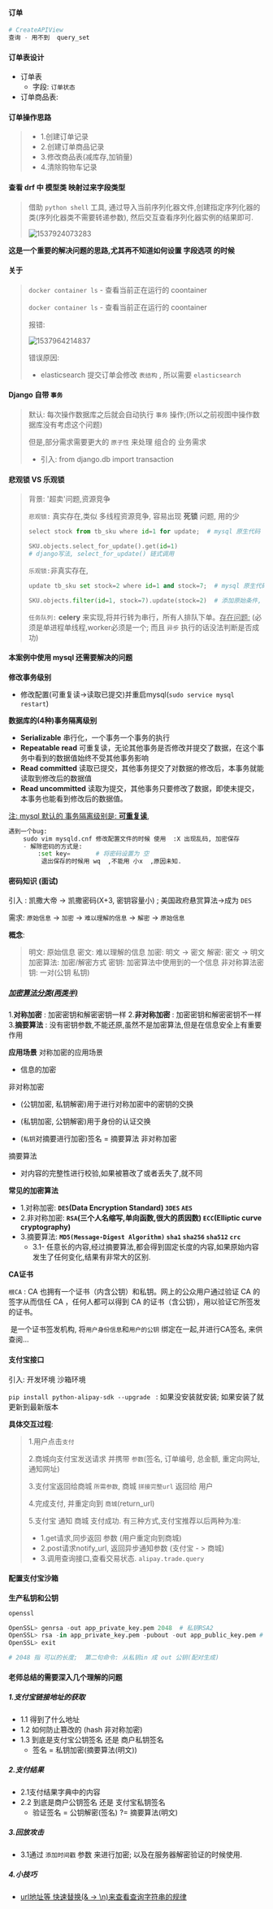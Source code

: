 #### 订单

```python
# CreateAPIView 
查询 - 用不到  query_set
```



#### 订单表设计

- 订单表
  - 字段: `订单状态` 
- 订单商品表:



#### 订单操作思路

> - 1.创建订单记录
> - 2.创建订单商品记录
> - 3.修改商品表(减库存,加销量)
> - 4.清除购物车记录



#### 查看 drf 中 模型类 映射过来字段类型

> 借助 `python shell` 工具, 通过导入当前序列化器文件,创建指定序列化器的类(序列化器类不需要转递参数), 然后交互查看序列化器实例的结果即可. 
>
> ![1537924073283](C:\Users\XIEG2\AppData\Local\Temp\1537924073283.png)

**这是一个重要的解决问题的思路,尤其再不知道如何设置 字段选项 的时候**



#### 关于 

> `docker container ls`  - 查看当前正在运行的 coontainer
>
> `docker container ls`  - 查看当前正在运行的 coontainer
>
> 报错:
>
> ![1537964214837](C:\Users\XIEG2\AppData\Local\Temp\1537964214837.png)
>
> 错误原因: 
>
> - elasticsearch 提交订单会修改 `表结构` , 所以需要 `elasticsearch`





#### Django 自带 `事务`

> 默认: 每次操作数据库之后就会自动执行 `事务` 操作;(所以之前视图中操作数据库没有考虑这个问题)
>
> 但是,部分需求需要更大的 `原子性` 来处理 组合的 业务需求
>
> - 引入: from django.db import transaction 



#### 悲观锁 VS 乐观锁

> 背景: '超卖'问题,资源竞争
>
> `悲观锁:` 真实存在,类似 多线程资源竞争, 容易出现 **死锁** 问题, 用的少
>
> ```python
> select stock from tb_sku where id=1 for update;  # mysql 原生代码
> 
> SKU.objects.select_for_update().get(id=1)  
> # django写法, select_for_update() 链式调用
> ```
>
> 
>
> `乐观锁:`非真实存在,
>
> ```python
> update tb_sku set stock=2 where id=1 and stock=7;  # mysql 原生代码
> 
> SKU.objects.filter(id=1, stock=7).update(stock=2)  # 添加原始条件, 和受影响行数 
> ```
>
> `任务队列:`  **celery** 来实现,将并行转为串行，所有人排队下单。<u>存在问题:</u>  (必须是单进程单线程,worker必须是一个; 而且 `异步` 执行的话没法判断是否成功)

#### 本案例中使用 mysql 还需要解决的问题

**修改事务级别**

- 修改配置(可重复读->读取已提交)并重启mysql(`sudo service mysql restart`)

**数据库的(4种)事务隔离级别**

- **Serializable** 串行化，一个事务一个事务的执行
- **Repeatable read** 可重复读，无论其他事务是否修改并提交了数据，在这个事务中看到的数据值始终不受其他事务影响
- **Read committed** 读取已提交，其他事务提交了对数据的修改后，本事务就能读取到修改后的数据值
- **Read uncommitted** 读取为提交，其他事务只要修改了数据，即使未提交，本事务也能看到修改后的数据值。

<u>注: mysql 默认的 事务隔离级别是: **可重复读**,</u>

```python
遇到一个bug:
    sudo vim mysqld.cnf 修改配置文件的时候 使用  :X 出现乱码, 加密保存
    - 解除密码的方式是:
        :set key=       # 将密码设置为 空
         退出保存的时候用 wq  ,不能用 小x  ,原因未知.
```



#### 密码知识  (面试)

 引入 : 凯撒大帝 -> 凯撒密码(X+3, 密钥容量小) ;  美国政府悬赏算法->成为 `DES`

 需求: `原始信息` -> `加密` -> `难以理解的信息` -> `解密` -> `原始信息`

 **概念**:
> 明文: 原始信息
>  密文: 难以理解的信息
>  加密: 明文 -> 密文
>  解密: 密文 -> 明文
>  加密算法: 加密/解密方式
>  密钥: 加密算法中使用到的一个信息
>  非对称算法密钥: 一对(公钥  私钥)

#####  **<u>加密算法分类(两类半)</u>**
  1.**对称加密** : 加密密钥和解密密钥一样
  2.**非对称加密** : 加密密钥和解密密钥不一样
  3.**摘要算法** : 没有密钥参数,不能还原,虽然不是加密算法,但是在信息安全上有重要作用

**应用场景**
对称加密的应用场景
  - 信息的加密

非对称加密
  - (公钥加密, 私钥解密)用于进行对称加密中的密钥的交换

  - (私钥加密, 公钥解密)用于身份的认证交换

  - (`私钥`对摘要进行加密)签名 = 摘要算法  非对称加密

摘要算法

  - 对内容的完整性进行校验,如果被篡改了或者丢失了,就不同

**常见的加密算法**
  - 1.对称加密: **`DES`(Data Encryption Standard)   `3DES`   `AES`**
  - 2.非对称加密: **`RSA`(三个人名缩写,单向函数,很大的质因数)   `ECC`(Elliptic curve cryptography)**
  - 3.摘要算法:  **`MD5(Message-Digest Algorithm)`   `sha1`  `sha256`  `sha512`  `crc`**
    - 3.1- 任意长的内容,经过摘要算法,都会得到固定长度的内容,如果原始内容发生了任何变化,结果有非常大的区别.

**CA证书**

`根CA` :  CA 也拥有一个证书（内含公钥）和私钥。网上的公众用户通过验证 CA 的签字从而信任 CA ，任何人都可以得到 CA 的证书（含公钥），用以验证它所签发的证书。

​	是一个证书签发机构, 将`用户身份信息`和`用户的公钥` 绑定在一起,并进行CA签名, 来供查阅...

#### 支付宝接口

引入: 开发环境   沙箱环境

`pip install python-alipay-sdk --upgrade `  : 如果没安装就安装; 如果安装了就更新到最新版本



**具体交互过程**:

> 1.用户点击`支付`
>
> 2.商城向支付宝发送请求 并携带 `参数`(签名, 订单编号, 总金额, 重定向网址, 通知网址)
>
> 3.支付宝返回给商城 `所需参数`, 商城 `拼接完整url` 返回给 用户
>
> 4.完成支付, 并重定向到 `商城`(return_url)
>
> 5.支付宝 通知 商城 支付成功. 有三种方式,支付宝推荐以后两种为准: 
>
> - 1.get请求,同步返回 参数 (用户重定向到商城)
> - 2.post请求notify_url, 返回异步通知参数 (支付宝 - > 商城)
> - 3.调用查询接口,查看交易状态. `alipay.trade.query` 

#### 配置支付宝沙箱

**生产私钥和公钥**

```python
openssl

OpenSSL> genrsa -out app_private_key.pem 2048  # 私钥RSA2 
OpenSSL> rsa -in app_private_key.pem -pubout -out app_public_key.pem # 导出公钥
OpenSSL> exit

# 2048 指 可以的长度;  第二句命令: 从私钥in 成 out 公钥(配对生成)
```

#### 老师总结的需要深入几个理解的问题

##### 1.支付宝链接地址的获取

- 1.1 得到了什么地址
- 1.2 如何防止篡改的  (hash 非对称加密)
- 1.3 到底是支付宝公钥签名 还是 商户私钥签名
  - 签名 = 私钥加密(摘要算法(明文))

##### 2.支付结果

- 2.1支付结果字典中的内容
- 2.2 到底是商户公钥签名 还是 支付宝私钥签名
  - 验证签名 = 公钥解密(签名)  ?= 摘要算法(明文)

##### 3.回放攻击

- 3.1通过 `添加时间戳` 参数 来进行加密; 以及在服务器解密验证的时候使用. 

##### 4.小技巧

- <u>url地址等  快速替换(& -> \n)来查看查询字符串的规律</u>